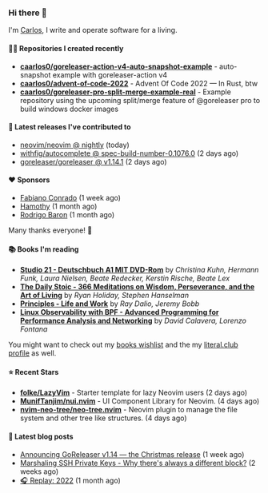 ### Hi there 👋

I'm [Carlos](https://caarlos0.dev), I write and operate software for a living.

#### 👨‍💻 Repositories I created recently
- **[caarlos0/goreleaser-action-v4-auto-snapshot-example](https://github.com/caarlos0/goreleaser-action-v4-auto-snapshot-example)** - auto-snapshot example with goreleaser-action v4
- **[caarlos0/advent-of-code-2022](https://github.com/caarlos0/advent-of-code-2022)** - Advent Of Code 2022 — In Rust, btw
- **[caarlos0/goreleaser-pro-split-merge-example-real](https://github.com/caarlos0/goreleaser-pro-split-merge-example-real)** - Example repository using the upcoming split/merge feature of @goreleaser pro to build windows docker images

#### 🚀 Latest releases I've contributed to


- [neovim/neovim @ nightly](https://github.com/neovim/neovim/releases/tag/nightly) (today)
- [withfig/autocomplete @ spec-build-number-0.1076.0](https://github.com/withfig/autocomplete/releases/tag/spec-build-number-0.1076.0) (2 days ago)
- [goreleaser/goreleaser @ v1.14.1](https://github.com/goreleaser/goreleaser/releases/tag/v1.14.1) (2 days ago)

#### ❤️ Sponsors
- [Fabiano Conrado](https://github.com/fconhkd) (1 week ago)
- [Hamothy](https://github.com/sgoudham) (1 month ago)
- [Rodrigo Baron](https://github.com/rodrigobaron) (1 month ago)

Many thanks everyone! 🙏

#### 📚 Books I'm reading
- **[Studio 21 - Deutschbuch A1 MIT DVD-Rom](https://literal.club/caarlos0/book/laura-nielsen-hermann-funk-beate-redecker-christina-kuhn-kerstin-rische-beate-lex-studio-21-c60yd)** by _Christina Kuhn, Hermann Funk, Laura Nielsen, Beate Redecker, Kerstin Rische, Beate Lex_
- **[The Daily Stoic - 366 Meditations on Wisdom, Perseverance, and the Art of Living](https://literal.club/caarlos0/book/the-daily-stoic-lbfbd)** by _Ryan Holiday, Stephen Hanselman_
- **[Principles - Life and Work](https://literal.club/caarlos0/book/ray-dalioray-daliojeremy-bobbprinciples-a9caw)** by _Ray Dalio, Jeremy Bobb_
- **[Linux Observability with BPF - Advanced Programming for Performance Analysis and Networking](https://literal.club/caarlos0/book/david-calavera-lorenzo-fontana-linux-observability-with-bpf-561av)** by _David Calavera, Lorenzo Fontana_

You might want to check out my [books
wishlist](https://www.amazon.com.br/hz/wishlist/ls/EB8P7VS717SV) and the my
[literal.club profile](https://literal.club/caarlos0) as well.

#### ⭐ Recent Stars
- **[folke/LazyVim](https://github.com/folke/LazyVim)** - Starter template for lazy Neovim users (2 days ago)
- **[MunifTanjim/nui.nvim](https://github.com/MunifTanjim/nui.nvim)** - UI Component Library for Neovim. (4 days ago)
- **[nvim-neo-tree/neo-tree.nvim](https://github.com/nvim-neo-tree/neo-tree.nvim)** - Neovim plugin to manage the file system and other tree like structures. (4 days ago)

#### 📄 Latest blog posts
- [Announcing GoReleaser v1.14 — the Christmas release](https://carlosbecker.com/posts/goreleaser-v1.14/) (1 week ago)
- [Marshaling SSH Private Keys - Why there&#39;s always a different block?](https://carlosbecker.com/posts/ssh-marshal-private-key/) (2 weeks ago)
- [🎧 Replay: 2022](https://carlosbecker.com/posts/replay-2022/) (1 month ago)
